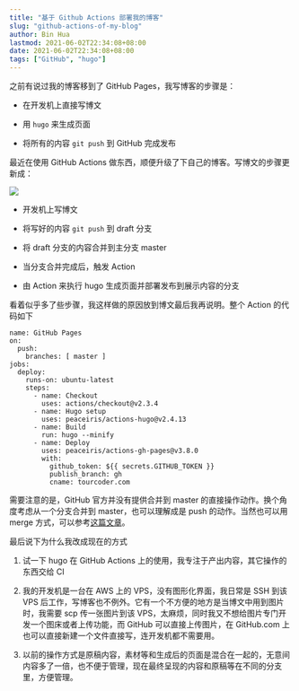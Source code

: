 ```yaml
---
title: "基于 Github Actions 部署我的博客"
slug: "github-actions-of-my-blog"
author: Bin Hua
lastmod: 2021-06-02T22:34:08+08:00
date: 2021-06-02T22:34:08+08:00
tags: ["GitHub", "hugo"]
---
```


之前有说过我的博客移到了 GitHub Pages，我写博客的步骤是：

- 在开发机上直接写博文

- 用 `hugo` 来生成页面

- 将所有的内容 `git push` 到 GitHub 完成发布

最近在使用 GitHub Actions 做东西，顺便升级了下自己的博客。写博文的步骤更新成：

![](/imgs/github-actions-of-my-blog-01.png)

- 开发机上写博文

- 将写好的内容 `git push` 到 draft 分支

- 将 draft 分支的内容合并到主分支 master

- 当分支合并完成后，触发 Action

- 由 Action 来执行 hugo 生成页面并部署发布到展示内容的分支

看着似乎多了些步骤，我这样做的原因放到博文最后我再说明。整个 Action 的代码如下

```
name: GitHub Pages
on:
  push:
    branches: [ master ]
jobs:
  deploy:
    runs-on: ubuntu-latest
    steps:
      - name: Checkout
        uses: actions/checkout@v2.3.4
      - name: Hugo setup
        uses: peaceiris/actions-hugo@v2.4.13
      - name: Build
        run: hugo --minify
      - name: Deploy
        uses: peaceiris/actions-gh-pages@v3.8.0
        with:
          github_token: ${{ secrets.GITHUB_TOKEN }}
          publish_branch: gh
          cname: tourcoder.com
```

需要注意的是，GitHub 官方并没有提供合并到 master 的直接操作动作。换个角度考虑从一个分支合并到 master，也可以理解成是 push 的动作。当然也可以用 merge 方式，可以参考[这篇文章](https://github.community/t/triggering-workflow-on-merge/17165)。

最后说下为什么我改成现在的方式

1. 试一下 hugo 在 GitHub Actions 上的使用，我专注于产出内容，其它操作的东西交给 CI

2. 我的开发机是一台在 AWS 上的 VPS，没有图形化界面，我日常是 SSH 到该 VPS 后工作，写博客也不例外。它有一个不方便的地方是当博文中用到图片时，我需要 scp 传一张图片到该 VPS，太麻烦，同时我又不想给图片专门开发一个图床或者上传功能，而 GitHub 可以直接上传图片，在 GitHub.com 上也可以直接新建一个文件直接写，连开发机都不需要用。

3. 以前的操作方式是原稿内容，素材等和生成后的页面是混合在一起的，无意间内容多了一倍，也不便于管理，现在最终呈现的内容和原稿等在不同的分支里，方便管理。
